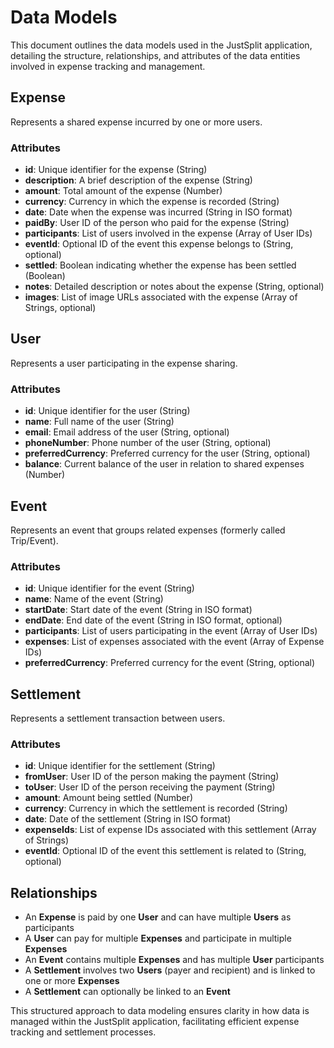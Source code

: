 # Data Models

This document outlines the data models used in the JustSplit application, detailing the structure, relationships, and attributes of the data entities involved in expense tracking and management.

## Expense

Represents a shared expense incurred by one or more users.

### Attributes
- **id**: Unique identifier for the expense (String)
- **description**: A brief description of the expense (String)
- **amount**: Total amount of the expense (Number)
- **currency**: Currency in which the expense is recorded (String)
- **date**: Date when the expense was incurred (String in ISO format)
- **paidBy**: User ID of the person who paid for the expense (String)
- **participants**: List of users involved in the expense (Array of User IDs)
- **eventId**: Optional ID of the event this expense belongs to (String, optional)
- **settled**: Boolean indicating whether the expense has been settled (Boolean)
- **notes**: Detailed description or notes about the expense (String, optional)
- **images**: List of image URLs associated with the expense (Array of Strings, optional)

## User

Represents a user participating in the expense sharing.

### Attributes
- **id**: Unique identifier for the user (String)
- **name**: Full name of the user (String)
- **email**: Email address of the user (String, optional)
- **phoneNumber**: Phone number of the user (String, optional)
- **preferredCurrency**: Preferred currency for the user (String, optional)
- **balance**: Current balance of the user in relation to shared expenses (Number)

## Event

Represents an event that groups related expenses (formerly called Trip/Event).

### Attributes
- **id**: Unique identifier for the event (String)
- **name**: Name of the event (String)
- **startDate**: Start date of the event (String in ISO format)
- **endDate**: End date of the event (String in ISO format, optional)
- **participants**: List of users participating in the event (Array of User IDs)
- **expenses**: List of expenses associated with the event (Array of Expense IDs)
- **preferredCurrency**: Preferred currency for the event (String, optional)

## Settlement

Represents a settlement transaction between users.

### Attributes
- **id**: Unique identifier for the settlement (String)
- **fromUser**: User ID of the person making the payment (String)
- **toUser**: User ID of the person receiving the payment (String)
- **amount**: Amount being settled (Number)
- **currency**: Currency in which the settlement is recorded (String)
- **date**: Date of the settlement (String in ISO format)
- **expenseIds**: List of expense IDs associated with this settlement (Array of Strings)
- **eventId**: Optional ID of the event this settlement is related to (String, optional)

## Relationships

- An **Expense** is paid by one **User** and can have multiple **Users** as participants
- A **User** can pay for multiple **Expenses** and participate in multiple **Expenses**
- An **Event** contains multiple **Expenses** and has multiple **User** participants
- A **Settlement** involves two **Users** (payer and recipient) and is linked to one or more **Expenses**
- A **Settlement** can optionally be linked to an **Event**

This structured approach to data modeling ensures clarity in how data is managed within the JustSplit application, facilitating efficient expense tracking and settlement processes.